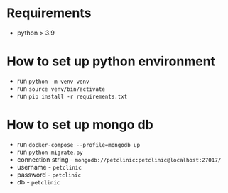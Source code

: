 # Requirements
- python > 3.9

# How to set up python environment
- run `python -m venv venv`
- run `source venv/bin/activate`
- run `pip install -r requirements.txt`

# How to set up mongo db
- run `docker-compose --profile=mongodb up`
- run `python migrate.py`
- connection string - `mongodb://petclinic:petclinic@localhost:27017/`
- username - `petclinic`
- password - `petclinic`
- db - `petclinic`

